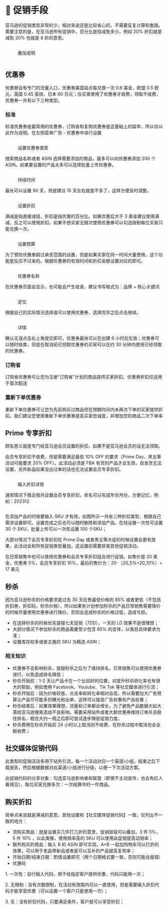 # 💬 促销手段

亚马逊的促销类型非常的少，相对来说还是比较省心的，不需要反复计算和套路。需要注意的是，在亚马逊所有促销中，百分比是指减免多少。例如 20% 折扣就是减免 20% 也就是 8 折的意思。

<figure><img src="../../.gitbook/assets/image (32).png" alt=""><figcaption><p>叠加说明</p></figcaption></figure>

<figure><img src="../../.gitbook/assets/image (42).png" alt=""><figcaption></figcaption></figure>

## 优惠券

优惠劵会有专门的流量入口，优惠券美国站点每兑换一次 0.6 美金，欧盟 0.5 欧元，英国 0.45 英镑，日本 60 日元；仅买家使用了优惠券才收费，领取不收费，优惠券一共有以下三种类型。

### 标准

标准优惠券是最常用的优惠券，订购省和复购优惠券是这基础上的延申，所以仅以此作为说明。在左侧菜单广告 - 优惠券中进行设置

<figure><img src="../../.gitbook/assets/image (33).png" alt=""><figcaption><p>设置优惠券类型</p></figcaption></figure>

搜索商品名称或者 ASIN 选择需要添加的商品，最多可以向优惠券添加 200 个 ASIN。如果要设置的产品太多可以选择批量上传优惠券。

<figure><img src="../../.gitbook/assets/image (34).png" alt=""><figcaption><p>持续时间</p></figcaption></figure>

最长可以设置 90 天，但是建议 15 天左右就差不多了，这样方便及时调整。

<figure><img src="../../.gitbook/assets/image (35).png" alt=""><figcaption><p>设置折扣</p></figcaption></figure>

满减是指直接减钱，折扣是指优惠的百分比。如果优惠后大于 3 美金建议使用满减，反之可以使用折扣。如果不想买家无限次使用优惠券可以勾选限制每位买家只能兑换一次。

<figure><img src="../../.gitbook/assets/image (36).png" alt=""><figcaption><p>设置预算</p></figcaption></figure>

为了预防优惠券超过承受范围的设置，但是如果买家在同一时间大量使用，这个功能是反应不过来的。根据优惠券的有效时间和折扣金额设置对应的即可。

<figure><img src="../../.gitbook/assets/image (37).png" alt=""><figcaption><p>优惠券名称</p></figcaption></figure>

在优惠券页面会显示，也可能会产生收录，建议书写格式为：品牌 + 核心关键词

<figure><img src="../../.gitbook/assets/image (38).png" alt=""><figcaption><p>定位</p></figcaption></figure>

根据自己的实际情况选择谁可以使用优惠券，选择完毕之后点击继续。

<figure><img src="../../.gitbook/assets/image (39).png" alt=""><figcaption><p>详情</p></figcaption></figure>

确认无误点击右上角提交即可，优惠券最快可以在创建 6 小时后生效；优惠券可以随时结束，但是在取消前已领取优惠券的买家可以在约 30 分钟内使用已经领取的优惠券。

### 订购省

订购省优惠券可让您为注册“订购省”计划的商品提供买家折扣。优惠券折扣仅适用于首次配送

### 重新下单优惠券

重新下单优惠券可让您为先前购买过商品但在预期时间内未再次下单的买家提供折扣。我们建议您使用重新下单优惠券提高买家忠诚度，并增加您的商品二次下单率

## Prime 专享折扣

顾名思义就是专门给亚马逊会员设置的折扣，如果不是亚马逊会员的话无法领取。

会员专享折扣不收费，但是需要满足最低 10% OFF 的要求（Prime Day、黑五等活动可能要求 20% OFF）。此活动必须是 FBA 有货的产品才会生效，自发货无法设置，另外新品如果没出过单的话也无法设置会员专享折扣。

<figure><img src="../../.gitbook/assets/image (40).png" alt=""><figcaption><p>输入折扣详情</p></figcaption></figure>

通常情况下我会按月设置会员专享折扣，命名可以写成年份月份，方便记忆，例如：202312

<figure><img src="../../.gitbook/assets/image (41).png" alt=""><figcaption></figcaption></figure>

在添加产品的时候要输入 SKU 才有效，如图所示一共有三种折扣类型，根据自己需求设置即可。设置完成之后也可以随时删除和添加产品。在线设置一次性可设置 30 个 SKU，批量上传可以一次性设置 100 个SKU；

大部分情况下会员专享折扣在 Prime Day 或者黑五等大促的时候设置会更有效果，此活动会和所有促销类型叠加，这设置前需要排查其他促销活动。

在日常销售中也可以使用优惠券和会员专享折扣组合进行促销，如售价是 20 美金，优惠券 5%，会员专享折扣 10%，最后的售价为：20-（20_5%+20_10%）= 17 美元

## 秒杀

因为亚马逊秒杀的价格要求是过去 30 天在售最低价格的 85% 或者更低（不包括折扣券，折扣码，秒杀价格），所以如果有计划参加秒杀的产品日常销售需要降价的时候尽量使用优惠券进行降价，否则会造成秒杀的价格过低，造成亏损。

* 在选择秒杀的时候优先提报七天促销（7DD），一天的 LD 效果不是很理想；
* 大部分情况下参加秒杀的商品需要至少包含 65% 的变体，以类目具体要求为准；
* 设置库存较多或者主推的 SKU 为精选 ASIN；

### 相关知识

* 优惠券不会影响秒杀，提报秒杀之后为了维持排名，日常销售可以使用优惠券进行，以免造成排名降低；
* 秒杀开始前：1-2 天让产品卡在一个比较好的位置，对提升秒杀转化率也有很大的帮助，例如使用 Facebook、Youtube、Tik Tok 等社交媒体进行引流；
* 秒杀开始后：因为价格较低，点击率和转化率相对会高，所以需要加大广告预算让产品尽可能多的曝光和出单，这样可以提高广告权重和产品权重；
* 秒杀结束后：如果效果理想，流量和订单都会增长，为了避免产品数据大起大落给亚马逊搜索造成不良影响，需要采用站外或者大额优惠券维持订单并且稳住排名，稳住大约一周之后即可尝试逐步降低促销力度。
* 秒杀费用在秒杀开始前 24 小时以上取消则不收费，在秒杀过程中取消也会全额收费；

## 社交媒体促销代码

此类型的促销活动多用于站外引流，每一个活动对应一个渠道/小组，结束之后下载报告，然后根据数据对此渠道/小组进行分级，以便一下次活动方案。

此促销代码的分享对象：勾选亚马逊影响者和联盟（即使不主动宣传，也会有红人看得见）、每位买家兑换多次：一次结算中的一件商品。

## 购买折扣

简单点来说就是满减的意思，其他设置和【社交媒体促销代码】一致，仅列出不一致的地方：

* 须购买商品：就是设置买几件打几折的意思，促销层级可以叠加，3 件 5%，5 件 10% ，以此类推，使用频率高的 SKU 可以使用此促销提高动销率；
* 额外购买的商品：输入 B 的 ASIN 即可实现，A+B 一起加购物车可以打折的效果，可以用于老品带新品或者是可以互补的产品提高复购率；
* 开始日期/结束日期：酌情设置即可（两个日期格式要一致，否则可能会报错）
* 优惠码

&#x20;       1\. 一次性：自行输入代码，用于给指定客户提供优惠，代码只能用一次；

&#x20;       2\. 无限制：没有次数限制，在活动有效期内可以一直使用，但是需要输入折扣代码才能享受优惠（可以设置一个客户只能使用一次）；

&#x20;       3\. 无：没有折扣代码，只要满足条件，客户就可以享受折扣；
